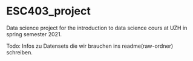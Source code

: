 # ESC403_project
Data science project for the introduction to data science cours at UZH in spring semester 2021.


Todo:
Infos zu Datensets die wir brauchen ins readme(raw-ordner) schreiben.
